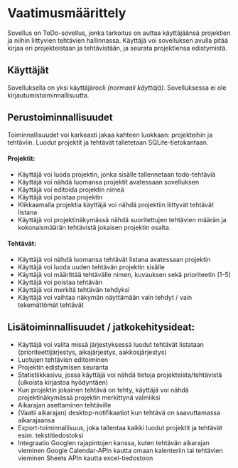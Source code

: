 <h1>Vaatimusm&auml;&auml;rittely</h1>

<p>Sovellus on ToDo-sovellus, jonka tarkoitus on auttaa käyttäjäänsä projektien ja niihin liittyvien tehtävien hallinnassa. Käyttäjä voi sovelluksen avulla pitää kirjaa eri projekteistaan ja tehtävistään, ja seurata projektiensa edistymistä.</p>

<h2>K&auml;ytt&auml;j&auml;t</h2>

<p>Sovelluksella on yksi k&auml;ytt&auml;j&auml;rooli <em>(normaali k&auml;ytt&auml;j&auml;).</em> Sovelluksessa ei ole kirjautumistoiminnallisuutta.</p>

<h2>Perustoiminnallisuudet</h2>

<p>Toiminnallisuudet voi karkeasti jakaa kahteen luokkaan: projekteihin ja teht&auml;viin. Luodut projektit ja teht&auml;v&auml;t talletetaan SQLite-tietokantaan.</p>

<h4>Projektit:</h4>

<ul>
	<li>K&auml;ytt&auml;j&auml; voi luoda projektin, jonka sis&auml;lle tallennetaan todo-teht&auml;vi&auml;</li>
	<li>K&auml;ytt&auml;j&auml; voi n&auml;hd&auml; luomansa projektit avatessaan sovelluksen</li>
	<li>K&auml;ytt&auml;j&auml; voi editoida projektin nime&auml;</li>
	<li>K&auml;ytt&auml;j&auml; voi poistaa projektin</li>
	<li>Klikkaamalla projektia k&auml;ytt&auml;j&auml; voi n&auml;hd&auml; projektiin liittyv&auml;t teht&auml;v&auml;t listana</li>
    <li>Käyttäjä voi projektinäkymässä nähdä suoritettujen tehtävien määrän ja kokonaismäärän tehtävistä jokaisen projektin osalta.</li>
</ul>

<h4>Teht&auml;v&auml;t:</h4>

<ul>
	<li>K&auml;ytt&auml;j&auml; voi n&auml;hd&auml; luomansa teht&auml;v&auml;t listana avatessaan projektin</li>
	<li>K&auml;ytt&auml;j&auml; voi luoda uuden teht&auml;v&auml;n projektin sis&auml;lle</li>
	<li>K&auml;ytt&auml;j&auml; voi m&auml;&auml;ritt&auml;&auml; teht&auml;v&auml;lle nimen, kuvauksen sek&auml; prioriteetin (1-5)</li>
	<li>K&auml;ytt&auml;j&auml; voi poistaa teht&auml;v&auml;n</li>
	<li>K&auml;ytt&auml;j&auml; voi merkit&auml; teht&auml;v&auml;n tehdyksi</li>
	<li>K&auml;ytt&auml;j&auml; voi vaihtaa n&auml;kym&auml;n n&auml;ytt&auml;m&auml;&auml;n vain tehdyt / vain tekem&auml;tt&ouml;m&auml;t teht&auml;v&auml;t</li>
</ul>

<h2>Lis&auml;toiminnallisuudet / jatkokehitysideat:</h2>

<ul>
	<li>K&auml;ytt&auml;j&auml; voi valita miss&auml; j&auml;rjestyksess&auml; luodut teht&auml;v&auml;t listataan (prioriteettij&auml;rjestys, aikaj&auml;rjestys, aakkosj&auml;rjestys)</li>
	<li>Luotujen teht&auml;vien editoiminen</li>
    <li>Projektin edistymisen seuranta</li>
	<li>Statistiikkasivu, jossa k&auml;ytt&auml;j&auml; voi n&auml;hd&auml; tietoja projekteista/teht&auml;vist&auml; (ulkoista kirjastoa hy&ouml;dynt&auml;en)</li>
	<li>Kun projektin jokainen teht&auml;v&auml; on tehty, k&auml;ytt&auml;j&auml; voi n&auml;hd&auml; projektin&auml;kym&auml;ss&auml; projektin merkittyn&auml; valmiiksi</li>
	<li>Aikarajan asettaminen teht&auml;ville</li>
	<li>(Vaatii aikarajan) desktop-notifikaatiot kun teht&auml;v&auml; on saavuttamassa aikarajaansa</li>
	<li>Export-toiminnallisuus, joka tallentaa kaikki luodut projektit ja teht&auml;v&auml;t esim. tekstitiedostoksi</li>
	<li>Integraatio Googlen rajapintojen kanssa, kuten teht&auml;v&auml;n aikarajan vieminen Google Calendar-APIn kautta omaan kalenteriin tai teht&auml;vien vieminen Sheets APIn kautta excel-tiedostoon</li>
</ul>

